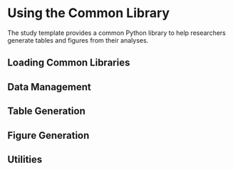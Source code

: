 # Using the Common Library

The study template provides a common Python library to help researchers generate tables and figures from their analyses.

## Loading Common Libraries

## Data Management

## Table Generation

## Figure Generation

## Utilities
